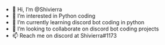 - 👋 Hi, I’m @Shivierra
- 👀 I’m interested in Python coding 
- 🌱 I’m currently learning discord bot coding in python
- 💞️ I’m looking to collaborate on discord bot coding projects
- 📫 Reach me on discord at Shivierra#1173

<!---
Shivierra/Shivierra is a ✨ special ✨ repository because its `README.md` (this file) appears on your GitHub profile.
You can click the Preview link to take a look at your changes.
--->
